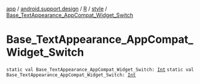 [app](../../../index.md) / [android.support.design](../../index.md) / [R](../index.md) / [style](index.md) / [Base_TextAppearance_AppCompat_Widget_Switch](.)

# Base_TextAppearance_AppCompat_Widget_Switch

`static val Base_TextAppearance_AppCompat_Widget_Switch: `[`Int`](https://kotlinlang.org/api/latest/jvm/stdlib/kotlin/-int/index.html)
`static val Base_TextAppearance_AppCompat_Widget_Switch: `[`Int`](https://kotlinlang.org/api/latest/jvm/stdlib/kotlin/-int/index.html)